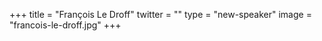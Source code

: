 +++
title = "François Le Droff"
twitter = ""
type = "new-speaker"
image = "francois-le-droff.jpg"
+++
